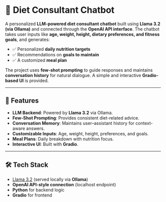 # 🥗 Diet Consultant Chatbot  

A personalized **LLM-powered diet consultant chatbot** built using **Llama 3.2 (via Ollama)** and connected through the **OpenAI API interface**. The chatbot takes user inputs like **age, weight, height, dietary preferences, and fitness goals**, and generates:  

- ✅ Personalized **daily nutrition targets**  
- ✅ Recommendations on **goals to maintain**  
- ✅ A customized **meal plan**  

The project uses **few-shot prompting** to guide responses and maintains **conversation history** for natural dialogue. A simple and interactive **Gradio-based UI** is provided.  

---

## 🚀 Features  
- **LLM Backend**: Powered by **Llama 3.2** via Ollama.  
- **Few-Shot Prompting**: Provides consistent diet-related advice.  
- **Conversation Memory**: Maintains user–assistant history for context-aware answers.  
- **Customizable Inputs**: Age, weight, height, preferences, and goals.  
- **Meal Plans**: Daily breakdown with nutrition focus.  
- **Interactive UI**: Built with **Gradio**.  

---

## 🛠️ Tech Stack  
- [Llama 3.2](https://ollama.ai/) (served locally via **Ollama**)  
- **OpenAI API-style connection** (localhost endpoint)  
- **Python** for backend logic  
- **Gradio** for frontend  
